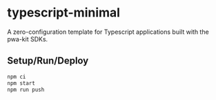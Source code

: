 # typescript-minimal

A zero-configuration template for Typescript applications
built with the pwa-kit SDKs.

## Setup/Run/Deploy

```bash
npm ci
npm start
npm run push
```